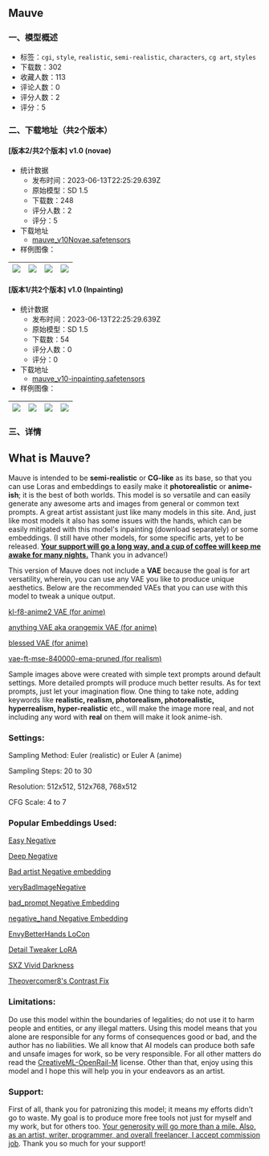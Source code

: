 ## Mauve
### 一、模型概述

- 标签：`cgi`, `style`, `realistic`, `semi-realistic`, `characters`, `cg art`, `styles`
- 下载数：302
- 收藏人数：113
- 评论人数：0
- 评分人数：2
- 评分：5

### 二、下载地址（共2个版本）

#### [版本2/共2个版本] v1.0 (novae)

- 统计数据
  - 发布时间：2023-06-13T22:25:29.639Z
  - 原始模型：SD 1.5
  - 下载数：248
  - 评分人数：2
  - 评分：5
- 下载地址
  - [mauve_v10Novae.safetensors](https://civitai.com/api/download/models/95472)
- 样例图像：

| <img src="https://image.civitai.com/xG1nkqKTMzGDvpLrqFT7WA/60606c09-84a1-4167-a027-62d6141b4b3d/width=450/1299769.jpeg" /> | <img src="https://image.civitai.com/xG1nkqKTMzGDvpLrqFT7WA/547b3854-8d96-4f65-9ade-76fadd0b7d00/width=450/1135975.jpeg" /> | <img src="https://image.civitai.com/xG1nkqKTMzGDvpLrqFT7WA/dd30d919-207b-44ba-ac0c-42bcb859da2a/width=450/1135965.jpeg" /> | <img src="https://image.civitai.com/xG1nkqKTMzGDvpLrqFT7WA/a7c9a47e-dfd1-4712-85de-ce3df854a6f4/width=450/1135972.jpeg" /> |
| ---- | ---- | ---- | ---- |

#### [版本1/共2个版本] v1.0 (Inpainting)

- 统计数据
  - 发布时间：2023-06-13T22:25:29.639Z
  - 原始模型：SD 1.5
  - 下载数：54
  - 评分人数：0
  - 评分：0
- 下载地址
  - [mauve_v10-inpainting.safetensors](https://civitai.com/api/download/models/95478)
- 样例图像：

| <img src="https://image.civitai.com/xG1nkqKTMzGDvpLrqFT7WA/f5ddb5cb-225d-4b22-bfaf-9a7cc5a759bc/width=450/1136088.jpeg" /> | <img src="https://image.civitai.com/xG1nkqKTMzGDvpLrqFT7WA/10fe1d03-3dfb-4cc2-91e5-ccb214ddfc44/width=450/1136750.jpeg" /> | <img src="https://image.civitai.com/xG1nkqKTMzGDvpLrqFT7WA/cf23eeff-687c-4cac-a907-d37c0c9d337c/width=450/1136079.jpeg" /> | <img src="https://image.civitai.com/xG1nkqKTMzGDvpLrqFT7WA/bb6de24f-8326-44ac-a8a3-2aa718224e63/width=450/1136752.jpeg" /> |
| ---- | ---- | ---- | ---- |


### 三、详情
<h2 id="heading-2562">What is Mauve?</h2><p>Mauve is intended to be <strong>semi-realistic</strong> or <strong>CG-like</strong> as its base, so that you can use Loras and embeddings to easily make it <strong>photorealistic</strong> or <strong>anime-ish</strong>; it is the best of both worlds. This model is so versatile and can easily generate any awesome arts and images from general or common text prompts. A great artist assistant just like many models in this site. And, just like most models it also has some issues with the hands, which can be easily mitigated with this model's inpainting (download separately) or some embeddings. (I still have other models, for some specific arts, yet to be released. <a rel="ugc" href="https://ko-fi.com/kiddyyep"><strong>Your support will go a long way, and a cup of coffee will keep me awake for many nights.</strong></a> Thank you in advance!)</p><p></p><p>This version of Mauve does not include a <strong>VAE</strong> because the goal is for art versatility, wherein, you can use any VAE you like to produce unique aesthetics. Below are the recommended VAEs that you can use with this model to tweak a unique output.</p><p></p><p><a rel="ugc" href="https://huggingface.co/hakurei/waifu-diffusion-v1-4/blob/main/vae/kl-f8-anime2.ckpt">kl-f8-anime2 VAE (for anime)</a></p><p><a rel="ugc" href="https://huggingface.co/ckpt/anything-v3.0/blob/main/Anything-V3.0.vae.pt">anything VAE aka orangemix VAE (for anime)</a></p><p><a rel="ugc" href="https://huggingface.co/NoCrypt/blessed_vae/blob/main/blessed2.vae.pt">blessed VAE (for anime)</a></p><p><a rel="ugc" href="https://huggingface.co/stabilityai/sd-vae-ft-mse-original/blob/main/vae-ft-mse-840000-ema-pruned.safetensors">vae-ft-mse-840000-ema-pruned (for realism)</a></p><p></p><p>Sample images above were created with simple text prompts around default settings. More detailed prompts will produce much better results. As for text prompts, just let your imagination flow. One thing to take note, adding keywords like <strong>realistic, realism, photorealism, photorealistic, hyperrealism, hyper-realistic</strong> etc., will make the image more real, and not including any word with <strong>real</strong> on them will make it look anime-ish.</p><p></p><h3 id="heading-2563">Settings:</h3><p>Sampling Method: Euler (realistic) or Euler A (anime)</p><p>Sampling Steps: 20 to 30</p><p>Resolution: 512x512, 512x768, 768x512</p><p>CFG Scale: 4 to 7</p><p></p><h3 id="heading-2564">Popular Embeddings Used:</h3><p><a rel="ugc" href="https://civitai.com/models/7808/easynegative">Easy Negative</a></p><p><a rel="ugc" href="https://civitai.com/models/4629?modelVersionId=5637">Deep Negative</a></p><p><a rel="ugc" href="https://civitai.com/models/5224?modelVersionId=6056">Bad artist Negative embedding</a></p><p><a rel="ugc" href="https://civitai.com/models/11772?modelVersionId=25820">veryBadImageNegative</a></p><p><a rel="ugc" href="https://civitai.com/models/55700?modelVersionId=60095">bad_prompt Negative Embedding</a></p><p><a rel="ugc" href="https://civitai.com/models/56519?modelVersionId=60938">negative_hand Negative Embedding</a></p><p><a rel="ugc" href="https://civitai.com/models/47085?modelVersionId=55199">EnvyBetterHands LoCon</a></p><p><a rel="ugc" href="https://civitai.com/models/58390?modelVersionId=62833">Detail Tweaker LoRA</a></p><p><a rel="ugc" href="https://civitai.com/models/19992?modelVersionId=23741">SXZ Vivid Darkness</a></p><p><a rel="ugc" href="https://civitai.com/models/8765?modelVersionId=10350">Theovercomer8's Contrast Fix</a></p><p></p><h3 id="heading-2565">Limitations:</h3><p>Do use this model within the boundaries of legalities; do not use it to harm people and entities, or any illegal matters. Using this model means that you alone are responsible for any forms of consequences good or bad, and the author has no liabilities. We all know that AI models can produce both safe and unsafe images for work, so be very responsible. For all other matters do read the <a rel="ugc" href="https://huggingface.co/spaces/CompVis/stable-diffusion-license">CreativeML-OpenRail-M</a> license. Other than that, enjoy using this model and I hope this will help you in your endeavors as an artist.</p><p></p><h3 id="heading-2566">Support:</h3><p>First of all, thank you for patronizing this model; it means my efforts didn't go to waste. My goal is to produce more free tools not just for myself and my work, but for others too. <a rel="ugc" href="https://ko-fi.com/kiddyyep">Your generosity will go more than a mile. Also, as an artist, writer, programmer, and overall freelancer, I accept commission job</a>. Thank you so much for your support!</p>
